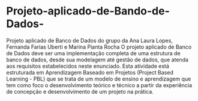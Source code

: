 # Projeto-aplicado-de-Bando-de-Dados-
Projeto aplicado de Banco de Dados do grupo da Ana Laura Lopes, Fernanda Farias Uberti e Marina Pianta Rocha 
O projeto aplicado de Banco de Dados deve ser uma implementação completa de uma estrutura de banco de
dados, desde sua modelagem até gestão de dados, que atenda aos requisitos estabelecidos neste enunciado. Esta
atividade está estruturada em Aprendizagem Baseado em Projetos (Project Based Learning - PBL) que se trata de
um modelo de ensino e aprendizagem que tem como foco o desenvolvimento teórico e técnico a partir da
experiência de concepção e desenvolvimento de um projeto na prática.

